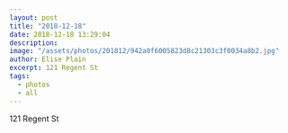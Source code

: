 ```yaml
---
layout: post
title: "2018-12-18"
date: 2018-12-18 13:29:04
description: 
image: "/assets/photos/201812/942a0f6005823d8c21303c3f0034a8b2.jpg"
author: Elise Plain
excerpt: 121 Regent St
tags: 
  - photos
  - all
---
```


121 Regent St
<p></p>
